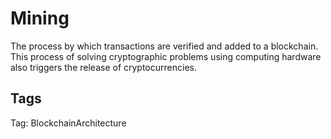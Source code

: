# Mining

The process by which transactions are verified and added to a blockchain.
This process of solving cryptographic problems using computing hardware
also triggers the release of cryptocurrencies.

## Tags

Tag: BlockchainArchitecture
